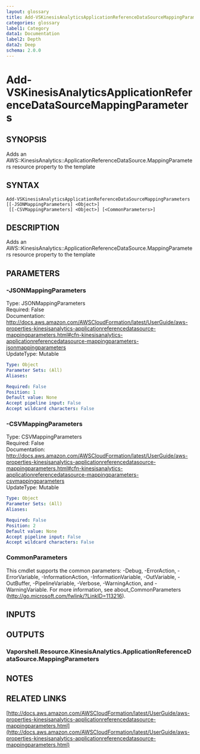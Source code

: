 ```yaml
---
layout: glossary
title: Add-VSKinesisAnalyticsApplicationReferenceDataSourceMappingParameters
categories: glossary
label1: Category
data1: Documentation
label2: Depth
data2: Deep
schema: 2.0.0
---
```


# Add-VSKinesisAnalyticsApplicationReferenceDataSourceMappingParameters

## SYNOPSIS
Adds an AWS::KinesisAnalytics::ApplicationReferenceDataSource.MappingParameters resource property to the template

## SYNTAX

```
Add-VSKinesisAnalyticsApplicationReferenceDataSourceMappingParameters [[-JSONMappingParameters] <Object>]
 [[-CSVMappingParameters] <Object>] [<CommonParameters>]
```

## DESCRIPTION
Adds an AWS::KinesisAnalytics::ApplicationReferenceDataSource.MappingParameters resource property to the template

## PARAMETERS

### -JSONMappingParameters
Type: JSONMappingParameters    
Required: False    
Documentation: http://docs.aws.amazon.com/AWSCloudFormation/latest/UserGuide/aws-properties-kinesisanalytics-applicationreferencedatasource-mappingparameters.html#cfn-kinesisanalytics-applicationreferencedatasource-mappingparameters-jsonmappingparameters    
UpdateType: Mutable

```yaml
Type: Object
Parameter Sets: (All)
Aliases:

Required: False
Position: 1
Default value: None
Accept pipeline input: False
Accept wildcard characters: False
```

### -CSVMappingParameters
Type: CSVMappingParameters    
Required: False    
Documentation: http://docs.aws.amazon.com/AWSCloudFormation/latest/UserGuide/aws-properties-kinesisanalytics-applicationreferencedatasource-mappingparameters.html#cfn-kinesisanalytics-applicationreferencedatasource-mappingparameters-csvmappingparameters    
UpdateType: Mutable

```yaml
Type: Object
Parameter Sets: (All)
Aliases:

Required: False
Position: 2
Default value: None
Accept pipeline input: False
Accept wildcard characters: False
```

### CommonParameters
This cmdlet supports the common parameters: -Debug, -ErrorAction, -ErrorVariable, -InformationAction, -InformationVariable, -OutVariable, -OutBuffer, -PipelineVariable, -Verbose, -WarningAction, and -WarningVariable.
For more information, see about_CommonParameters (http://go.microsoft.com/fwlink/?LinkID=113216).

## INPUTS

## OUTPUTS

### Vaporshell.Resource.KinesisAnalytics.ApplicationReferenceDataSource.MappingParameters

## NOTES

## RELATED LINKS

[http://docs.aws.amazon.com/AWSCloudFormation/latest/UserGuide/aws-properties-kinesisanalytics-applicationreferencedatasource-mappingparameters.html](http://docs.aws.amazon.com/AWSCloudFormation/latest/UserGuide/aws-properties-kinesisanalytics-applicationreferencedatasource-mappingparameters.html)

